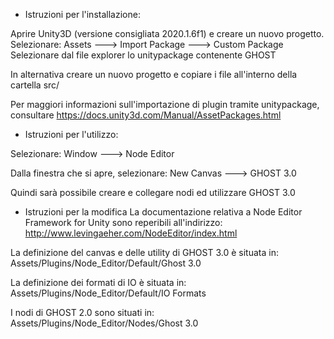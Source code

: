 
- Istruzioni per l'installazione:

Aprire Unity3D (versione consigliata 2020.1.6f1) e creare un nuovo progetto. 
Selezionare:
Assets ---> Import Package ---> Custom Package
Selezionare dal file explorer lo unitypackage contenente GHOST

In alternativa creare un nuovo progetto e copiare i file all'interno della cartella src/

Per maggiori informazioni sull'importazione di plugin tramite unitypackage, consultare https://docs.unity3d.com/Manual/AssetPackages.html

- Istruzioni per l'utilizzo:

Selezionare:
Window ---> Node Editor

Dalla finestra che si apre, selezionare:
New Canvas ---> GHOST 3.0

Quindi sarà possibile creare e collegare nodi ed utilizzare GHOST 3.0

- Istruzioni per la modifica
La documentazione relativa a Node Editor Framework for Unity sono reperibili all'indirizzo: http://www.levingaeher.com/NodeEditor/index.html

La definizione del canvas e delle utility di GHOST 3.0 è situata in: Assets/Plugins/Node_Editor/Default/Ghost 3.0

La definizione dei formati di IO è situata in: Assets/Plugins/Node_Editor/Default/IO Formats

I nodi di GHOST 2.0 sono situati in: Assets/Plugins/Node_Editor/Nodes/Ghost 3.0